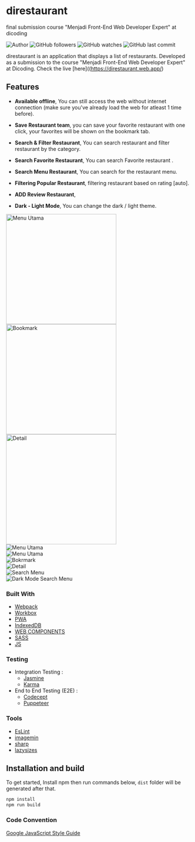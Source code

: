# direstaurant
final submission course "Menjadi Front-End Web Developer Expert" at dicoding

![Author](https://img.shields.io/badge/made%20by-faniabdullah-blue)
![GitHub followers](https://img.shields.io/github/followers/faniabdullah?style=social)
![GitHub watches](https://img.shields.io/github/stars/faniabdullah/direstaurant?style=social)
![GitHub last commit](https://img.shields.io/github/last-commit/faniabdullah/direstaurant)

direstaurant is an application that displays a list of restaurants.
Developed as a submission to the course "Menjadi Front-End Web Developer Expert" at Dicoding. Check the live [here]((https://direstaurant.web.app/)

## Features
* **Available offline**,
You can still access the web without internet connection (make sure you've already load the web for atleast 1 time before).

* **Save Restaurant team**,
you can save your favorite restaurant with one click, your favorites will be shown on the bookmark tab.

* **Search & Filter Restaurant**,
You can search restaurant and filter restaurant by the category.

* **Search  Favorite Restaurant**,
You can search Favorite restaurant .

* **Search Menu Restaurant**,
You can search for the restaurant menu.

* **Filtering Popular Restaurant**,
filtering restaurant based on rating [auto].

* **ADD Review Restaurant**,

* **Dark - Light Mode**,
You can change the dark / light theme.

<div>
<img src="https://i.imgur.com/wVUf0ad.png" alt="Menu Utama"  width="300" style="margin-right: 16px">
<img src="https://i.imgur.com/sHI89KF.png" alt="Bookmark"  width="300" >
<img src="https://i.imgur.com/NXXTjoF.png" alt="Detail"  width="300" >
</div>

<div>
<img src="https://i.imgur.com/GrYAT5x.png" alt="Menu Utama"><br/>
<img src="https://imgur.com/GB8Aoyo.png" alt="Menu Utama"><br/>
<img src="https://imgur.com/6S85D2r.png" alt="Bokrmark"><br/>
<img src="https://imgur.com/UuDwPRO.png" alt="Detail"><br/>
<img src="https://imgur.com/dvRxdZ5.png" alt="Search Menu"><br/>
<img src="https://imgur.com/p27oskA.png" alt="Dark Mode Search Menu">
</div>



### Built With

- [Webpack](https://webpack.js.org/)
- [Workbox](https://developers.google.com/web/tools/workbox)
- [PWA](https://developers.google.com/web/progressive-web-apps) 
- [IndexedDB](https://developers.google.com/web/ilt/pwa/working-with-indexeddb)
- [WEB COMPONENTS](https://www.webcomponents.org/)
- [SASS](https://sass-lang.com/)
- [JS](https://www.javascript.com/)

### Testing

- Integration Testing :
  - [Jasmine](https://jasmine.github.io/)
  - [Karma](https://karma-runner.github.io)
- End to End Testing (E2E) :
  - [Codecept](https://codecept.io/)
  - [Puppeteer](https://codecept.io/helpers/Puppeteer/#seeinsource)

### Tools

- [EsLint](https://eslint.org/)
- [imagemin](https://github.com/imagemin/imagemin)
- [sharp](https://sharp.pixelplumbing.com/)
- [lazysizes](https://www.npmjs.com/package/lazysizes)

## Installation and build
To get started, Install npm then run commands below, `dist` folder will be generated after that.
```bash
npm install
npm run build
```

### Code Convention

[Google JavaScript Style Guide](https://google.github.io/styleguide/jsguide.html)
